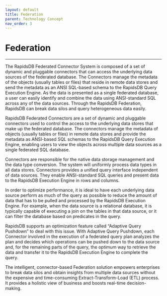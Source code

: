 ```yaml
---
layout: default
title: Federation
parent: Technology Concept
nav_order: 3
---
```


# Federation

---

The RapidsDB Federated Connector System is composed of a set of dynamic and pluggable connectors that can access the underlying data sources of the federated database. The Connectors manage the metadata of the objects (usually tables or files) that reside in remote data stores and send the metadata as an ANSI SQL-based schema to the RapidsDB Query Execution Engine. As the data is presented as a single federated database, a user can easily identify and combine the data using ANSI-standard SQL across any of the data sources. Through the RapidsDB Federation, RapidsDB can break data silos and query heterogeneous data easily.

RapidsDB Federated Connectors are a set of dynamic and pluggable connectors used to control the access to the underlying data stores that make up the federated database. The connectors manage the metadata of objects (usually tables or files) in remote data stores and provide the metadata as ANSI-based SQL schemas to the RapidsDB Query Execution Engine, enabling users to view the objects across multiple data sources as a single federated SQL database.  

Connectors are responsible for the native data storage management and the data type conversion. The system will uniformly process data types in all data stores. Connectors provides a unified query interface independent of data sources. They enable ANSI-standard SQL queries and present data to the RapidsDB Execution Engine in rows and columns.

In order to optimize performance, it is ideal to have each underlying data source perform as much of the query as possible to reduce the amount of data that has to be pulled and processed by the RapidsDB Execution Engine. For example, when the data source is a relational database, it is typically capable of executing a join on the tables in that data source, or it can filter the database based on predicates in the query.

RapidsDB supports an optimization feature called “Adaptive Query Pushdown” to deal with this issue. With Adaptive Query Pushdown, each Connector involved in the execution of a federated query plan analyzes the plan and decides which operations can be pushed down to the data source and, for the remaining parts of the query, the optimum way to retrieve the data and transfer it to the RapidsDB Execution Engine to complete the query.  

The intelligent, connector-based Federation solution empowers enterprises to break data silos and obtain insights from multiple data sources without the expensive and time-consuming Extract-Transform-Load (ETL) process. It provides a holistic view of business and boosts real-time decision-making.
